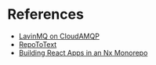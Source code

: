 # References

- [LavinMQ on CloudAMQP](https://customer.cloudamqp.com/instance/)
- [RepoToText](https://github.com/GeekyGhost/RepoToText)
- [Building React Apps in an Nx Monorepo](https://nx.dev/getting-started/tutorials/react-monorepo-tutorial)
